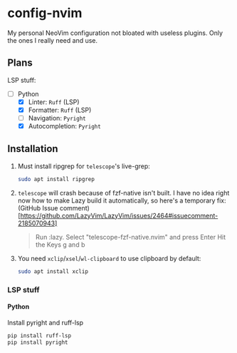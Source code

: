 # config-nvim

My personal NeoVim configuration not bloated with useless plugins. Only the ones
I really need and use.

## Plans

LSP stuff:

- [ ] Python
    - [x] Linter: `Ruff` (LSP)
    - [x] Formatter: `Ruff` (LSP)
    - [ ] Navigation: `Pyright`
    - [x] Autocompletion: `Pyright`

## Installation

1. Must install ripgrep for `telescope`'s live-grep:

    ```bash
    sudo apt install ripgrep
    ```

2. `telescope` will crash because of fzf-native isn't built. I have no idea
   right now how to make Lazy build it automatically, so here's a temporary fix:
   (GitHub Issue
   comment)[https://github.com/LazyVim/LazyVim/issues/2464#issuecomment-2185070943]
    > Run :lazy. Select "telescope-fzf-native.nvim" and press Enter Hit the Keys
    > g and b
3. You need `xclip`/`xsel`/`wl-clipboard` to use clipboard by default:

    ```bash
    sudo apt install xclip
    ```

### LSP stuff

#### Python

Install pyright and ruff-lsp

```bash
pip install ruff-lsp
pip install pyright
```
